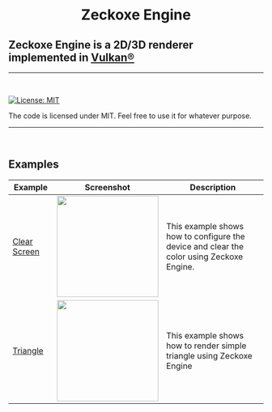 
<h1 align="center">
   Zeckoxe Engine
  <br>
  
  ##  Zeckoxe Engine is a 2D/3D renderer implemented in [Vulkan®](https://www.khronos.org/vulkan/)
  
</h1>

<hr>


<br>

[![License: MIT](https://img.shields.io/badge/License-MIT-yellow.svg)](https://github.com/Zeckoxe/Zeckoxe-Engine/blob/master/LICENSE)

The code is licensed under MIT. Feel free to use it for whatever purpose.

<hr>
<br>


## Examples



| Example   | Screenshot  | Description          |
|---------------|-------------|----------------------|
| [Clear Screen](https://github.com/Zeckoxe/Zeckoxe-Engine/tree/master/Src/01-ClearScreen) | <img src="https://github.com/Zeckoxe/Zeckoxe-Engine/blob/master/Screenshots/01.PNG" width=200> | This example shows how to configure the device and clear the color using  Zeckoxe Engine. |
| [Triangle](https://github.com/Zeckoxe/Zeckoxe-Engine/tree/master/Src/01-ClearScreen) |  <img src="https://github.com/Zeckoxe/Zeckoxe-Engine/blob/master/Screenshots/02.PNG" width=200> | This example shows how to render simple triangle using  Zeckoxe Engine  |






